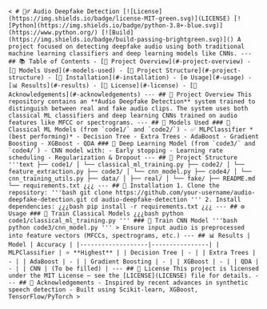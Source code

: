 <pre><code>&lt; # 🕵️‍♂️ Audio Deepfake Detection [![License](https://img.shields.io/badge/license-MIT-green.svg)](LICENSE) [![Python](https://img.shields.io/badge/python-3.8+-blue.svg)](https://www.python.org/) [![Build](https://img.shields.io/badge/build-passing-brightgreen.svg)]() A project focused on detecting deepfake audio using both traditional machine learning classifiers and deep learning models like CNNs. --- ## 📚 Table of Contents - [🚀 Project Overview](#-project-overview) - [🧠 Models Used](#-models-used) - [📁 Project Structure](#-project-structure) - [🔧 Installation](#-installation) - [⚙️ Usage](#️-usage) - [📊 Results](#-results) - [📝 License](#-license) - [🙏 Acknowledgements](#-acknowledgements) --- ## 🚀 Project Overview This repository contains an **Audio Deepfake Detection** system trained to distinguish between real and fake audio clips. The system uses both classical ML classifiers and deep learning CNNs trained on audio features like MFCC or spectrograms. --- ## 🧠 Models Used ### 🔢 Classical ML Models (from `code1/` and `code2/`) - ✅ MLPClassifier *(best performing)* - Decision Tree - Extra Trees - AdaBoost - Gradient Boosting - XGBoost - QDA ### 🧠 Deep Learning Model (from `code3/` and `code4/`) - CNN model with: - Early stopping - Learning rate scheduling - Regularization & Dropout --- ## 📁 Project Structure '''text ├── code1/ │ └── classical_ml_training.py ├── code2/ │ └── feature_extraction.py ├── code3/ │ └── cnn_model.py ├── code4/ │ └── cnn_training_utils.py ├── data/ │ ├── real/ │ └── fake/ ├── README.md └── requirements.txt ¿¿¿ --- ## 🔧 Installation 1. Clone the repository: '''bash git clone https://github.com/your-username/audio-deepfake-detection.git cd audio-deepfake-detection ''' 2. Install dependencies: ¿¿¿bash pip install -r requirements.txt ¿¿¿ --- ## ⚙️ Usage ### 🧪 Train Classical Models ¿¿¿bash python code1/classical_ml_training.py ''' ### 🧠 Train CNN Model '''bash python code3/cnn_model.py ''' > Ensure input audio is preprocessed into feature vectors (MFCCs, spectrograms, etc.) --- ## 📊 Results | Model | Accuracy | |-------------------|----------------| | MLPClassifier | ⭐ **Highest** | | Decision Tree | - | | Extra Trees | - | | AdaBoost | - | | Gradient Boosting | - | | XGBoost | - | | QDA | - | | CNN | (To be filled) | --- ## 📝 License This project is licensed under the MIT License – see the [LICENSE](LICENSE) file for details. --- ## 🙏 Acknowledgements - Inspired by recent advances in synthetic speech detection - Built using Scikit-learn, XGBoost, TensorFlow/PyTorch &gt; </code></pre>
